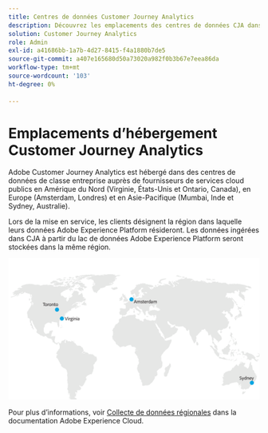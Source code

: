 ```yaml
---
title: Centres de données Customer Journey Analytics
description: Découvrez les emplacements des centres de données CJA dans le monde entier.
solution: Customer Journey Analytics
role: Admin
exl-id: a41686bb-1a7b-4d27-8415-f4a1880b7de5
source-git-commit: a407e165680d50a73020a982f0b3b67e7eea86da
workflow-type: tm+mt
source-wordcount: '103'
ht-degree: 0%

---
```


# Emplacements d’hébergement Customer Journey Analytics

Adobe Customer Journey Analytics est hébergé dans des centres de données de classe entreprise auprès de fournisseurs de services cloud publics en Amérique du Nord (Virginie, États-Unis et Ontario, Canada), en Europe (Amsterdam, Londres) et en Asie-Pacifique (Mumbai, Inde et Sydney, Australie).

Lors de la mise en service, les clients désignent la région dans laquelle leurs données Adobe Experience Platform résideront. Les données ingérées dans CJA à partir du lac de données Adobe Experience Platform seront stockées dans la même région.

![Centre de données CJA](assets/data-centers.png)

Pour plus d’informations, voir [Collecte de données régionales](https://experienceleague.adobe.com/en/docs/core-services/interface/data-collection/rdc) dans la documentation Adobe Experience Cloud.
